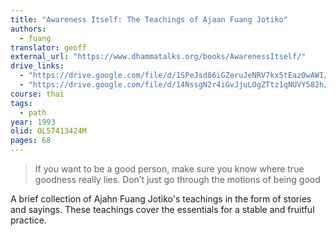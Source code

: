 ```yaml
---
title: "Awareness Itself: The Teachings of Ajaan Fuang Jotiko"
authors:
  - fuang
translator: geoff
external_url: "https://www.dhammatalks.org/books/AwarenessItself/"
drive_links:
  - "https://drive.google.com/file/d/1SPeJsd86iGZeruJeNRV7kx5tEaz0wAWI/view?usp=sharing"
  - "https://drive.google.com/file/d/14NssgN2r4iGvJjuLOgZTtz1qNUVY582h/view?usp=drivesdk"
course: thai
tags:
  - path
year: 1993
olid: OL57413424M
pages: 68
---
```


> If you want to be a good person, make sure you know where true
goodness really lies. Don’t just go through the motions of being good

A brief collection of Ajahn Fuang Jotiko's teachings in the form of stories and sayings. These teachings cover the essentials for a stable and fruitful practice.